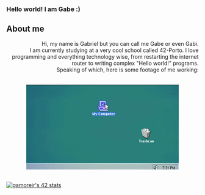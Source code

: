 ### Hello world! I am Gabe :)

## About me 
<div style="text-align: right"> 
  Hi, my name is Gabriel but you can call me Gabe or even Gabi.<br>I am currently studying at a very cool school called 42-Porto. I love programming and everything technology wise,
  from restarting the internet router to writing complex "Hello world!" programs.<br>
  Speaking of which, here is some footage of me working:<br><br>
  <p align="center"><img src="pcDEL.gif" class="center"/>
  <p/>
</div>
<h2></h2>
<a href="https://github.com/JaeSeoKim/badge42"><img src="https://badge42.vercel.app/api/v2/cli30wsxg002608mrfw4eezh3/stats?cursusId=21&coalitionId=294" alt="gamoreir's 42 stats" /></a>

<!--
**hiimgabe/hiimgabe** is a ✨ _special_ ✨ repository because its `README.md` (this file) appears on your GitHub profile.
Here are some ideas to get you started:

- 🔭 I’m currently working on ...
- 🌱 I’m currently learning ...
- 👯 I’m looking to collaborate on ...
- 🤔 I’m looking for help with ...
- 💬 Ask me about ...
- 📫 How to reach me: ...
- 😄 Pronouns: ...
- ⚡ Fun fact: ...
-->
